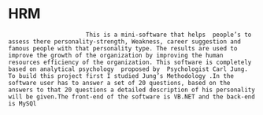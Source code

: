 # HRM
                          This is a mini-software that helps  people’s to assess there personality-strength, Weakness, career suggestion and famous people with that personality type. The results are used to improve the growth of the organization by improving the human resources efficiency of the organization. This software is completely based on analytical psychology  proposed by  Psychologist Carl Jung. To build this project first I studied Jung’s Methodology .In the software user has to answer a set of 20 questions, based on the answers to that 20 questions a detailed description of his personality will be given.The front-end of the software is VB.NET and the back-end is MySQl
